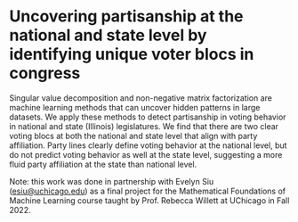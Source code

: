 # Uncovering partisanship at the national and state level by identifying unique voter blocs in congress

Singular value decomposition and non-negative matrix factorization are machine learning methods that can uncover hidden patterns in large
datasets. We apply these methods to detect partisanship in voting behavior in national and state (Illinois) legislatures. We find that there are two clear voting blocs at both the national and state level that align with party affiliation. Party lines clearly define voting behavior at the national level, but do not predict voting behavior as well at the state level, suggesting a more fluid party affiliation at the state than national level.

Note: this work was done in partnership with Evelyn Siu (esiu@uchicago.edu) as a final project for the Mathematical Foundations of Machine Learning course taught by Prof. Rebecca Willett at UChicago in Fall 2022.
